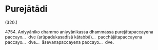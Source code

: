 # Purejātādi

(320.)

4754\. Aniyyāniko dhammo aniyyānikassa dhammassa purejātapaccayena paccayo…  dve (arūpadukasadisā kātabbā)…  pacchājātapaccayena paccayo…  dve…  āsevanapaccayena paccayo…  dve.
